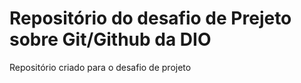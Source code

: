 # Repositório do desafio de Prejeto sobre Git/Github da DIO
Repositório criado para o desafio de projeto
